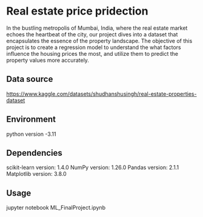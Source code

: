 # Real estate price pridection
In the bustling metropolis of Mumbai, India, where the real estate market echoes the heartbeat of the city, our project dives into a dataset that encapsulates the essence of the property landscape. The objective of this project is to create a regression model to understand the what factors influence the housing prices the most, and utilize them to predict the property values more accurately.

## Data source
https://www.kaggle.com/datasets/shudhanshusingh/real-estate-properties-dataset

## Environment
python version -3.11

## Dependencies
scikit-learn version: 1.4.0
NumPy version: 1.26.0
Pandas version: 2.1.1
Matplotlib version: 3.8.0

## Usage
jupyter notebook ML_FinalProject.ipynb



